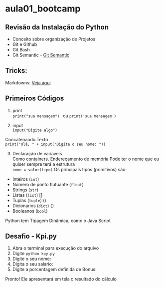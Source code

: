 # aula01_bootcamp

## Revisão da Instalação do Python
- Conceito sobre organização de Projetos
- Git e Github
- Git Bash <br>
- Git Semantic - 
[Git Semantic](https://gist.github.com/joshbuchea/6f47e86d2510bce28f8e7f42ae84c716)


## Tricks:
Markdowns: [Veja aqui](https://www.markdownguide.org/basic-syntax/)

## Primeiros Códigos
1) print <br>
        ```print("sua mensagem") ```
        ou
        ```print('sua mensagem') ```

2) input <br>
        ```input("Digite algo")```

Concatenando Texto <br>
        ```print("Olá, " + input("Digite o seu nome: "))```

3) Declaração de variaveis <br>
Como containers. Endereçamento de memória 
Pode ter o nome que eu quiser
sempre terá a estrutura <br>
```nome = valor(tipo)```
Os principais tipos (primitivos) são:
* Inteiros (```int```)
* Número de ponto flutuante (```float```)
* Strings (```str```)
* Listas (```list```) []
* Tuplas (```tuple```) ()
* Dicionarios (```dict```) {}
* Booleanos (```bool```)

Python tem Tipagem Dinâmica, como o Java Script

## Desafio - Kpi.py
1) Abra o terminal para execução do arquivo
2) Digite ```python kpy.py```
3) Digite o seu nome:
4) Digita o seu salario:
5) Digite a porcentagem definida de Bonus:<br>

Pronto! Ele apresentará em tela o resultado do cálculo